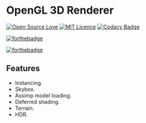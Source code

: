 # OpenGL 3D Renderer

[![Open Source Love](https://badges.frapsoft.com/os/v1/open-source.png?v=103)](https://github.com/ellerbrock/open-source-badges/)
[![MIT Licence](https://badges.frapsoft.com/os/mit/mit.svg?v=103)](https://opensource.org/licenses/mit-license.php)
[![Codacy Badge](https://api.codacy.com/project/badge/Grade/fd7023ebf2e941eeb7d4f67cf9c6ea1f)](https://www.codacy.com/app/htmlboss/OpenGL-Renderer?utm_source=github.com&amp;utm_medium=referral&amp;utm_content=htmlboss/OpenGL-Renderer&amp;utm_campaign=Badge_Grade)

[![forthebadge](http://forthebadge.com/images/badges/designed-in-ms-paint.svg)](http://forthebadge.com)

[![forthebadge](http://forthebadge.com/images/badges/powered-by-water.svg)](http://forthebadge.com)

## Features
* Instancing.
* Skybox.
* Assimp model loading.
* Deferred shading.
* Terrain.
* HDR.